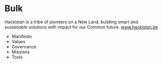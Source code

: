 # Bulk

Hackistan is a tribe of pioneers on a New Land, building smart and sustainable solutions with impact for our Common future.
www.hackistan.be

- Manifesto
- Values
- Governance
- Missions
- Tools
